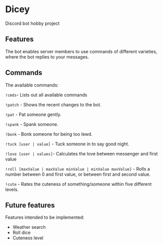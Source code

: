 # Dicey
<!-- div align="center">
//TODO: Legge inn test coverage, Kotlin versjon, Discord4J versjon og antall forks/stjerner?
  <p>
    <a href="https://discord.gg/bRCvFy9"><img src="https://discordapp.com/api/guilds/222078108977594368/embed.png" alt="Discord server" /></a>
    <a href="https://www.npmjs.com/package/discord.js"><img src="https://img.shields.io/npm/dt/discord.js.svg?maxAge=3600" alt="NPM downloads" /></a>
  </p>
</div -->

Discord bot hobby project

## Features

The bot enables server members to use commands of different varieties, where the bot replies to your messages. 

## Commands

The available commands:

`!cmds`- Lists out all available commands

`!patch` - Shows the recent changes to the bot.

`!pat` - Pat someone gently.

`!spank` - Spank someone.

`!bonk` - Bonk someone for being too lewd.

`!tuck [user | value]` - Tuck someone in to say good night.

`!love [user | values]`- Calculates the love between messenger and first value

`!roll [maxValue | maxValue minValue | minValue maxValue]` - Rolls a number between 0 and first value, or between first and second value.

`!cute` - Rates the cuteness of something/someone within five different levels.

## Future features

Features intended to be implemented:

* Weather search
* Roll dice
* Cuteness level

